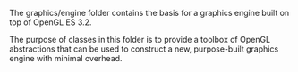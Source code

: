 The graphics/engine folder contains the basis for a graphics engine built on top of OpenGL ES 3.2.

The purpose of classes in this folder is to provide a toolbox of OpenGL abstractions that can be used to construct a
new, purpose-built graphics engine with minimal overhead.
